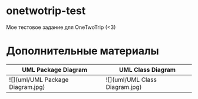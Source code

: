 # onetwotrip-test
Мое тестовое задание для OneTwoTrip (&lt;3)

# Дополнительные материалы

| UML Package Diagram              | UML Class Diagram              |
| -------------------------------- | ------------------------------ |
| ![](uml/UML Package Diagram.jpg) | ![](uml/UML Class Diagram.jpg) |

